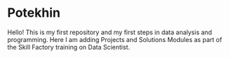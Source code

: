 # Potekhin
Hello!
This is my first repository and my first steps in data analysis and programming.
Here I am adding Projects and Solutions Modules as part of the Skill Factory training on Data Scientist.
